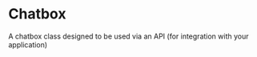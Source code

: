 Chatbox
=======

A chatbox class designed to be used via an API (for integration with your application)
